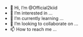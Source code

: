 - 👋 Hi, I’m @Official2kiid
- 👀 I’m interested in ...
- 🌱 I’m currently learning ...
- 💞️ I’m looking to collaborate on ...
- 📫 How to reach me ...

<!---
Official2kiid/Official2kiid is a ✨ special ✨ repository because its `README.md` (this file) appears on your GitHub profile.
You can click the Preview link to take a look at your changes.
--->
